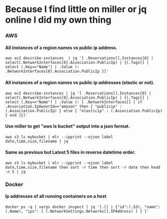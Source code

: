Because I find little on miller or jq online I did my own thing
===

### AWS

#### All instances of a region names vs public ip address.
```
aws ec2 describe-instances  | jq '[ .Reservations[].Instances[0] | select(.NetworkInterfaces[0].Association.PublicIp) | {(.Tags[] | select (.Key=="Name") | .Value ): .NetworkInterfaces[0].Association.PublicIp }]'
```

#### All instances of a region names vs public ip addresses (elastic or not).
```
aws ec2 describe-instances | jq '[ .Reservations[].Instances[0] | select(.NetworkInterfaces[0].Association.PublicIp) | {(.Tags[] | select (.Key=="Name") | .Value ): [ .NetworkInterfaces[] | if .Association.IpOwnerId=="amazon" then { "publicip" : (.Association.PublicIp) } else { "elasticip" : (.Association.PublicIp) } end ]}]'
```

#### Use miller to get "aws ls bucket" output into a json format.
```
aws s3 ls mybucket | mlr --ipprint --ojson label date,time,size,filename | jq
```

#### Same as previous but Latest 5 files in reverse datetime order.
```
aws s3 ls mybucket | mlr --ipprint --ojson label date,time,size,filename then sort -r time then sort -r date then head -n 5 | jq
```

### Docker

#### Ip addresses of all running containers on a host
```
docker ps -q | xargs docker inspect | jq '[.[] | {"id":(.Id), "name": (.Name), "ips": [ (.NetworkSettings.Networks[].IPAddress) ] } ]'
```
